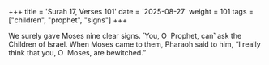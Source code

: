 +++
title = 'Surah 17, Verses 101'
date = '2025-08-27'
weight = 101
tags = ["children", "prophet", "signs"]
+++

We surely gave Moses nine clear signs. ˹You, O  Prophet, can˺ ask the Children of Israel. When Moses came to them, Pharaoh said to him, “I really think that you, O  Moses, are bewitched.”